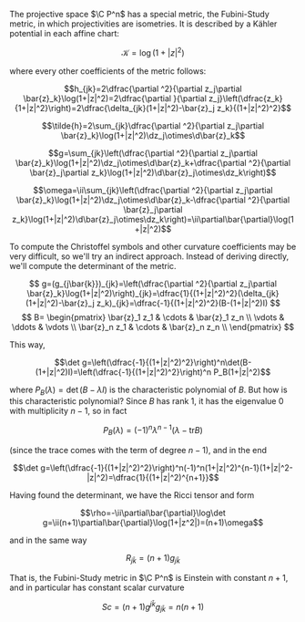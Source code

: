 The projective space $\C P^n$ has a special metric, the Fubini-Study metric, in which projectivities are isometries. It is described by a Kähler potential in each affine chart: 

$$\mathcal{K}=\log(1+|z|^2)$$

where every other coefficients of the metric follows:

$$h_{jk}=2\dfrac{\partial ^2}{\partial z_j\partial \bar{z}_k}\log(1+|z|^2)=2\dfrac{\partial }{\partial z_j}\left(\dfrac{z_k}{1+|z|^2}\right)=2\dfrac{\delta_{jk}(1+|z|^2)-\bar{z}_j z_k}{(1+|z|^2)^2}$$

$$\tilde{h}=2\sum_{jk}\dfrac{\partial ^2}{\partial z_j\partial \bar{z}_k}\log(1+|z|^2)\dz_j\otimes\d\bar{z}_k$$

$$g=\sum_{jk}\left(\dfrac{\partial ^2}{\partial z_j\partial \bar{z}_k}\log(1+|z|^2)\dz_j\otimes\d\bar{z}_k+\dfrac{\partial ^2}{\partial \bar{z}_j\partial z_k}\log(1+|z|^2)\d\bar{z}_j\otimes\dz_k\right)$$

$$\omega=\ii\sum_{jk}\left(\dfrac{\partial ^2}{\partial z_j\partial \bar{z}_k}\log(1+|z|^2)\dz_j\otimes\d\bar{z}_k-\dfrac{\partial ^2}{\partial \bar{z}_j\partial z_k}\log(1+|z|^2)\d\bar{z}_j\otimes\dz_k\right)=\ii\partial\bar{\partial}\log(1+|z|^2)$$

To compute the Christoffel symbols and other curvature coefficients may be very difficult, so we'll try an indirect approach. Instead of deriving directly, we'll compute the determinant of the metric.

$$
g=(g_{j\bar{k}})_{jk}=\left(\dfrac{\partial ^2}{\partial z_j\partial \bar{z}_k}\log(1+|z|^2)\right)_{jk}=\dfrac{1}{(1+|z|^2)^2}(\delta_{jk}(1+|z|^2)-\bar{z}_j z_k)_{jk}=\dfrac{-1}{(1+|z|^2)^2}(B-(1+|z|^2)I)
$$
$$
B=
\begin{pmatrix}
\bar{z}_1 z_1 & \cdots & \bar{z}_1 z_n \\
\vdots        & \ddots & \vdots        \\
\bar{z}_n z_1 & \cdots & \bar{z}_n z_n \\
\end{pmatrix}
$$

This way, 

$$\det g=\left(\dfrac{-1}{(1+|z|^2)^2}\right)^n\det(B-(1+|z|^2)I)=\left(\dfrac{-1}{(1+|z|^2)^2}\right)^n P_B(1+|z|^2)$$  

where $P_B(\lambda)=\det(B-\lambda I)$ is the characteristic polynomial of $B$. But how is this characteristic polynomial? Since $B$ has rank 1, it has the eigenvalue 0 with multiplicity $n-1$, so in fact 

$$P_B(\lambda)=(-1)^n \lambda^{n-1}(\lambda-\text{tr} B)$$

(since the trace comes with the term of degree $n-1$), and in the end 

$$\det g=\left(\dfrac{-1}{(1+|z|^2)^2}\right)^n(-1)^n(1+|z|^2)^{n-1}(1+|z|^2-|z|^2)=\dfrac{1}{(1+|z|^2)^{n+1}}$$

Having found the determinant, we have the Ricci tensor and form 

$$\rho=-\ii\partial\bar{\partial}\log\det g=\ii(n+1)\partial\bar{\partial}\log(1+|z^2|)=(n+1)\omega$$

and in the same way

$$R_{j\bar{k}}=(n+1)g_{j\bar{k}}$$

That is, the Fubini-Study metric in $\C P^n$ is Einstein with constant $n+1$, and in particular has constant scalar curvature

$$Sc=(n+1)g^{j\bar{k}}g_{j\bar{k}}=n(n+1)$$